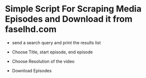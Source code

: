
# Simple Script For Scraping Media Episodes and Download it from faselhd.com

 * send a search query and print the results list
 
 * Choose Title, start episode, end episode
 
 * Choose Resolution of the video
 
 * Download Episodes 
